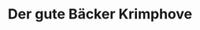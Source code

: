 ---
title: "Der gute Bäcker Krimphove"
url: /muenster/der-gute-baecker-krimphove-wermelingstrasse/
shop: Bäckerei
---